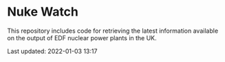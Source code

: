 # Nuke Watch

This repository includes code for retrieving the latest information available on the output of EDF nuclear power plants in the UK.

Last updated: 2022-01-03 13:17